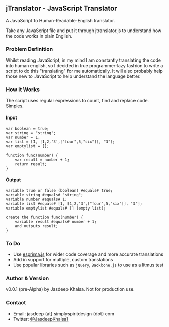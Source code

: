 ## jTranslator - JavaScript Translator ##
A JavaScript to Human-Readable-English translator.

Take any JavaScript file and put it through jtranslator.js to understand how the code works in plain English.

### Problem Definition ###
Whilst reading JavaScript, in my mind I am constantly translating the code into human english, so I decided in true programmer-lazy fashion to write a script to do this "translating" for me automatically. It will also probably help those new to JavaScript to help understand the language better.  

### How It Works ###
The script uses regular expressions to count, find and replace code. Simples.

#### Input ####
	var boolean = true;
	var string = "string";
	var number = 1;
	var list = [1, [1,2,'3',["four",5,"six"]], "3"];
	var emptylist = [];
	
	function func(number) {
		var result = number + 1;
		return result;
	}

#### Output ####
	variable true or false (boolean) #equals# true; 
	variable string #equals# "string"; 
	variable number #equals# 1; 
	variable list #equals# [1, [1,2,'3',["four",5,"six"]], "3"]; 
	variable emptylist #equals# [] (empty list); 
	
	create the function func(number) {
		variable result #equals# number + 1; 
		and outputs result; 
	}

### To Do ###
* Use [esprima.js](http://esprima.org/) for wider code coverage and more accurate translations
* Add in support for multiple, custom translations
* Use popular libraries such as `jQuery`, `Backbone.js` to use as a litmus test

### Author & Version ###
v0.0.1 (pre-Alpha) by Jasdeep Khalsa. Not for production use.

### Contact ###
* Email: jasdeep {at} simplyspiritdesign {dot} com
* Twitter: [@JasdeepKhalsa1](http://twitter.com/@JasdeepKhalsa1)